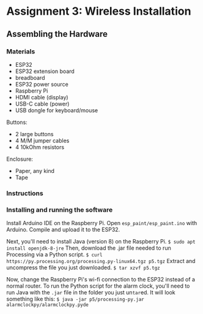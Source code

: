 # Assignment 3: Wireless Installation 


## Assembling the Hardware

### Materials

- ESP32
- ESP32 extension board
- breadboard
- ESP32 power source
- Raspberry Pi
- HDMI cable (display)
- USB-C cable (power)
- USB dongle for keyboard/mouse

Buttons:
- 2 large buttons
- 4 M/M jumper cables
- 4 10kOhm resistors

Enclosure:
- Paper, any kind
- Tape

### Instructions




### Installing and running the software

Install Arduino IDE on the Raspberry Pi.
Open `esp_paint/esp_paint.ino` with Arduino. 
Compile and upload it to the ESP32.

Next, you'll need to install Java (version 8) on the Raspberry Pi.
```$ sudo apt install openjdk-8-jre```
Then, download the .jar file needed to run Processing via a Python script.
```$ curl https://py.processing.org/processing.py-linux64.tgz p5.tgz```
Extract and uncompress the file you just downloaded.
```$ tar xzvf p5.tgz```

Now, change the Raspberry Pi's wi-fi connection to the ESP32 instead of a normal router.
To run the Python script for the alarm clock, you'll need to run Java with the `.jar` file in the folder you just un`tar`ed. 
It will look something like this:
```$ java -jar p5/processing-py.jar alarmclockpy/alarmclockpy.pyde```



